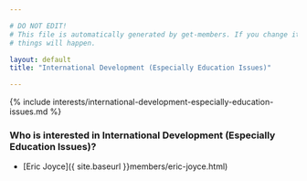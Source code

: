 ```yaml
---

# DO NOT EDIT!
# This file is automatically generated by get-members. If you change it, bad
# things will happen.

layout: default
title: "International Development (Especially Education Issues)"

---
```


{% include interests/international-development-especially-education-issues.md %}

### Who is interested in International Development (Especially Education Issues)?


* [Eric Joyce]({ site.baseurl }}members/eric-joyce.html)
